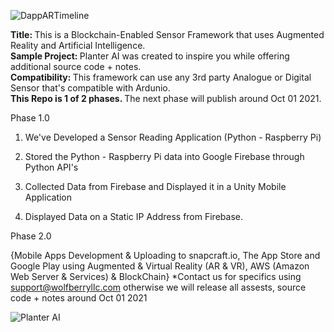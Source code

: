 


![DappARTimeline](https://user-images.githubusercontent.com/53659320/127783172-cd843405-d64e-4768-be31-435ac32685e0.png)




<b> Title: </b> This is a Blockchain-Enabled Sensor Framework that uses Augmented Reality and Artificial Intelligence. <br>
<b> Sample Project: </b> Planter AI was created to inspire you while offering additional source code + notes. <br>
<b> Compatibility: </b> This framework can use any 3rd party Analogue or Digital Sensor that's compatible with Ardunio. <br>
<b>This Repo is 1 of 2 phases. </b> The next phase will publish around Oct 01 2021.


Phase 1.0

1. We've Developed a Sensor Reading Application (Python - Raspberry Pi)

2. Stored the Python - Raspberry Pi data into Google Firebase through Python API's

3. Collected Data from Firebase and Displayed it in a Unity Mobile Application

4. Displayed Data on a Static IP Address from Firebase. 


Phase 2.0

{Mobile Apps Development & Uploading to snapcraft.io, The App Store and Google Play using Augmented & Virtual Reality (AR & VR), AWS (Amazon Web Server & Services) & BlockChain} *Contact us for specifics using support@wolfberryllc.com otherwise we will release all assests, source code + notes around Oct 01 2021


![Planter AI](https://user-images.githubusercontent.com/84645766/125811474-1023654b-80fd-4156-818d-781ae6b9e2f1.png)
